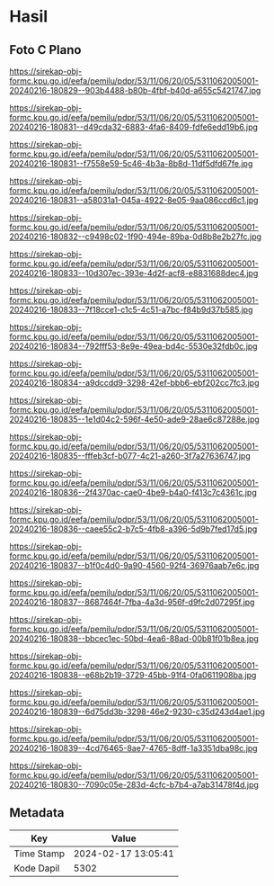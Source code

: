 # Hasil

## Foto C Plano

https://sirekap-obj-formc.kpu.go.id/eefa/pemilu/pdpr/53/11/06/20/05/5311062005001-20240216-180829--903b4488-b80b-4fbf-b40d-a655c5421747.jpg

https://sirekap-obj-formc.kpu.go.id/eefa/pemilu/pdpr/53/11/06/20/05/5311062005001-20240216-180831--d49cda32-6883-4fa6-8409-fdfe6edd19b6.jpg

https://sirekap-obj-formc.kpu.go.id/eefa/pemilu/pdpr/53/11/06/20/05/5311062005001-20240216-180831--f7558e59-5c46-4b3a-8b8d-11df5dfd67fe.jpg

https://sirekap-obj-formc.kpu.go.id/eefa/pemilu/pdpr/53/11/06/20/05/5311062005001-20240216-180831--a58031a1-045a-4922-8e05-9aa086ccd6c1.jpg

https://sirekap-obj-formc.kpu.go.id/eefa/pemilu/pdpr/53/11/06/20/05/5311062005001-20240216-180832--c9498c02-1f90-494e-89ba-0d8b8e2b27fc.jpg

https://sirekap-obj-formc.kpu.go.id/eefa/pemilu/pdpr/53/11/06/20/05/5311062005001-20240216-180833--10d307ec-393e-4d2f-acf8-e8831688dec4.jpg

https://sirekap-obj-formc.kpu.go.id/eefa/pemilu/pdpr/53/11/06/20/05/5311062005001-20240216-180833--7f18cce1-c1c5-4c51-a7bc-f84b9d37b585.jpg

https://sirekap-obj-formc.kpu.go.id/eefa/pemilu/pdpr/53/11/06/20/05/5311062005001-20240216-180834--792fff53-8e9e-49ea-bd4c-5530e32fdb0c.jpg

https://sirekap-obj-formc.kpu.go.id/eefa/pemilu/pdpr/53/11/06/20/05/5311062005001-20240216-180834--a9dccdd9-3298-42ef-bbb6-ebf202cc7fc3.jpg

https://sirekap-obj-formc.kpu.go.id/eefa/pemilu/pdpr/53/11/06/20/05/5311062005001-20240216-180835--1e1d04c2-596f-4e50-ade9-28ae6c87288e.jpg

https://sirekap-obj-formc.kpu.go.id/eefa/pemilu/pdpr/53/11/06/20/05/5311062005001-20240216-180835--fffeb3cf-b077-4c21-a260-3f7a27636747.jpg

https://sirekap-obj-formc.kpu.go.id/eefa/pemilu/pdpr/53/11/06/20/05/5311062005001-20240216-180836--2f4370ac-cae0-4be9-b4a0-f413c7c4361c.jpg

https://sirekap-obj-formc.kpu.go.id/eefa/pemilu/pdpr/53/11/06/20/05/5311062005001-20240216-180836--caee55c2-b7c5-4fb8-a396-5d9b7fed17d5.jpg

https://sirekap-obj-formc.kpu.go.id/eefa/pemilu/pdpr/53/11/06/20/05/5311062005001-20240216-180837--b1f0c4d0-9a90-4560-92f4-36976aab7e6c.jpg

https://sirekap-obj-formc.kpu.go.id/eefa/pemilu/pdpr/53/11/06/20/05/5311062005001-20240216-180837--8687464f-7fba-4a3d-956f-d9fc2d07295f.jpg

https://sirekap-obj-formc.kpu.go.id/eefa/pemilu/pdpr/53/11/06/20/05/5311062005001-20240216-180838--bbcec1ec-50bd-4ea6-88ad-00b81f01b8ea.jpg

https://sirekap-obj-formc.kpu.go.id/eefa/pemilu/pdpr/53/11/06/20/05/5311062005001-20240216-180838--e68b2b19-3729-45bb-91f4-0fa0611908ba.jpg

https://sirekap-obj-formc.kpu.go.id/eefa/pemilu/pdpr/53/11/06/20/05/5311062005001-20240216-180839--6d75dd3b-3298-46e2-9230-c35d243d4ae1.jpg

https://sirekap-obj-formc.kpu.go.id/eefa/pemilu/pdpr/53/11/06/20/05/5311062005001-20240216-180839--4cd76465-8ae7-4765-8dff-1a3351dba98c.jpg

https://sirekap-obj-formc.kpu.go.id/eefa/pemilu/pdpr/53/11/06/20/05/5311062005001-20240216-180830--7090c05e-283d-4cfc-b7b4-a7ab31478f4d.jpg


## Metadata

| Key        | Value               |
| ---------- | ------------------- |
| Time Stamp | 2024-02-17 13:05:41 |
| Kode Dapil | 5302                |



